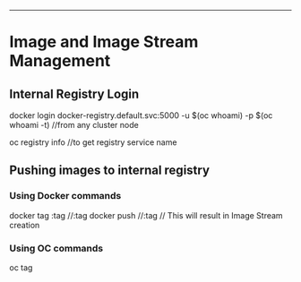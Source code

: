 ---
# Image and Image Stream Management

## Internal Registry Login

docker login docker-registry.default.svc:5000 -u $(oc whoami) -p $(oc whoami -t)   //from any cluster node

oc registry info   //to get registry service name

## Pushing images to internal registry

### Using Docker commands
docker tag <image-name>:tag <internal-registry>/<project-name>/<image-name>:tag 
docker push <internal-registry>/<project-name>/<image-name>:tag    // This will result in Image Stream creation 
  
### Using OC commands
oc tag 



